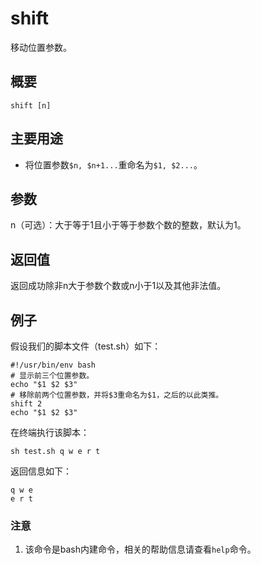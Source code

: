 shift
===

移动位置参数。

## 概要

```shell
shift [n]
```

## 主要用途

- 将位置参数`$n, $n+1...`重命名为`$1, $2...`。

## 参数

n（可选）：大于等于1且小于等于参数个数的整数，默认为1。

## 返回值

返回成功除非n大于参数个数或n小于1以及其他非法值。

## 例子

假设我们的脚本文件（test.sh）如下：

```shell
#!/usr/bin/env bash
# 显示前三个位置参数。
echo "$1 $2 $3"
# 移除前两个位置参数，并将$3重命名为$1，之后的以此类推。
shift 2
echo "$1 $2 $3"
```

在终端执行该脚本：

```shell
sh test.sh q w e r t
```

返回信息如下：

```shell
q w e
e r t
```

### 注意

1. 该命令是bash内建命令，相关的帮助信息请查看`help`命令。


<!-- Linux命令行搜索引擎：https://jaywcjlove.github.io/linux-command/ -->
